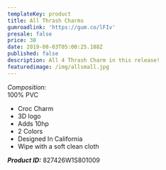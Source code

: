 ```yaml
---
templateKey: product
title: All Thrash Charms
gumroadlink: 'https://gum.co/lFIv'
presale: false
price: 38
date: 2019-08-03T05:00:25.188Z
published: false
description: All 4 Thrash Charm in this release!
featuredimage: /img/allsmall.jpg
---
```

_Composition:_\
100% PVC

* Croc Charm
* 3D logo
* Adds 10hp
* 2 Colors
* Designed In California
* Wipe with a soft clean cloth

**_Product ID:_** 827426W1S801009
